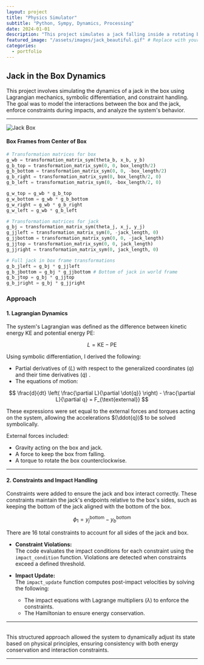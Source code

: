 ```yaml
---
layout: project
title: "Physics Simulator"
subtitle: "Python, Sympy, Dynamics, Processing"
date: 2024-01-01
description: "This project simulates a jack falling inside a rotating box using constrained Euler Lagrange equations to calculate and simulate impacts."
featured_image: "/assets/images/jack_beautiful.gif" # Replace with your thumbnail image or GIF
categories:
  - portfolio
---
```


## **Jack in the Box Dynamics**

This project involves simulating the dynamics of a jack in the box using Lagrangian mechanics, symbolic differentiation, and constraint handling. The goal was to model the interactions between the box and the jack, enforce constraints during impacts, and analyze the system's behavior.

---
![Jack Box]({{site.baseurl}}/assets/images/jack_beautiful.gif)


<!-- 
### **Set Up**

This diagram shows how I labeled and oriented my world frame, box frame, box side frames, jack frame, and jack endpoint frames. -->

#### **Box Frames from Center of Box**
```python
# Transformation matrices for box
g_wb = transformation_matrix_sym(theta_b, x_b, y_b)
g_b_top = transformation_matrix_sym(0, 0, box_length/2)
g_b_bottom = transformation_matrix_sym(0, 0, -box_length/2)
g_b_right = transformation_matrix_sym(0, box_length/2, 0)
g_b_left = transformation_matrix_sym(0, -box_length/2, 0)

g_w_top = g_wb * g_b_top
g_w_bottom = g_wb * g_b_bottom 
g_w_right = g_wb * g_b_right
g_w_left = g_wb * g_b_left

# Transformation matrices for jack
g_bj = transformation_matrix_sym(theta_j, x_j, y_j)
g_jjleft = transformation_matrix_sym(0, -jack_length, 0)
g_jjbottom = transformation_matrix_sym(0, 0, -jack_length)
g_jjtop = transformation_matrix_sym(0, 0, jack_length)
g_jjright = transformation_matrix_sym(0, jack_length, 0)

# Full jack in box frame transformations
g_b_jleft = g_bj * g_jjleft
g_b_jbottom = g_bj * g_jjbottom # Bottom of jack in world frame
g_b_jtop = g_bj * g_jjtop
g_b_jright = g_bj * g_jjright

``` 
### **Approach**

#### **1. Lagrangian Dynamics**
The system's Lagrangian was defined as the difference between kinetic energy KE and potential energy PE:

$$
L = \text{KE} - \text{PE}
$$


Using symbolic differentiation, I derived the following:
- Partial derivatives of $(L)$ with respect to the generalized coordinates $(q)$ and their time derivatives $(\dot{q})$
.
- The equations of motion:

$$
\frac{d}{dt} \left( \frac{\partial L}{\partial \dot{q}} \right) - \frac{\partial L}{\partial q} = F_{\text{external}}
$$



These expressions were set equal to the external forces and torques acting on the system, allowing the accelerations $(\ddot{q})$
 to be solved symbolically.

External forces included:
- Gravity acting on the box and jack.
- A force to keep the box from falling.
- A torque to rotate the box counterclockwise.

---

#### **2. Constraints and Impact Handling**
Constraints were added to ensure the jack and box interact correctly. These constraints maintain the jack's endpoints relative to the box's sides, such as keeping the bottom of the jack aligned with the bottom of the box.

$$
\phi_1 = y_j^{\text{bottom}} - y_b^{\text{bottom}}
$$

There are 16 total constraints to account for all sides of the jack and box.

- **Constraint Violations:**  
  The code evaluates the impact conditions for each constraint using the `impact_condition` function. Violations are detected when constraints exceed a defined threshold.

- **Impact Update:**  
  The `impact_update` function computes post-impact velocities by solving the following:
  - The impact equations with Lagrange multipliers $(\lambda)$ to enforce the constraints.
  - The Hamiltonian to ensure energy conservation.


---
\
This structured approach allowed the system to dynamically adjust its state based on physical principles, ensuring consistency with both energy conservation and interaction constraints.


---